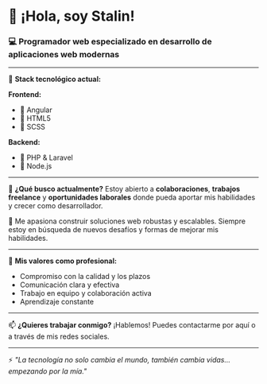 # 👋 ¡Hola, soy Stalin!

### 💻 Programador web especializado en desarrollo de aplicaciones web modernas

---

🧠 **Stack tecnológico actual:**

**Frontend:**
- 🔹 Angular
- 🔹 HTML5
- 🔹 SCSS

**Backend:**
- 🔸 PHP & Laravel
- 🔸 Node.js

---

🎯 **¿Qué busco actualmente?**
Estoy abierto a **colaboraciones**, **trabajos freelance** y **oportunidades laborales** donde pueda aportar mis habilidades y crecer como desarrollador.

📌 Me apasiona construir soluciones web robustas y escalables. Siempre estoy en búsqueda de nuevos desafíos y formas de mejorar mis habilidades.

---

🚀 **Mis valores como profesional:**
- Compromiso con la calidad y los plazos
- Comunicación clara y efectiva
- Trabajo en equipo y colaboración activa
- Aprendizaje constante

---

📫 **¿Quieres trabajar conmigo?**
¡Hablemos! Puedes contactarme por aquí o a través de mis redes sociales.

---

⚡ _"La tecnología no solo cambia el mundo, también cambia vidas... empezando por la mía."_

